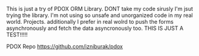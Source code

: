 This is just a try of PDOX ORM Library. DONT take my code sirusly I'm jsut trying the library. I'm not using so unsafe and unorganized code in my real world. Projects. 
additionally I prefer in real wolrd to push the forms asynchronously and fetch the data asyncronously too. THIS IS JUST A TEST!!!!!

PDOX Repo
https://github.com/izniburak/pdox
